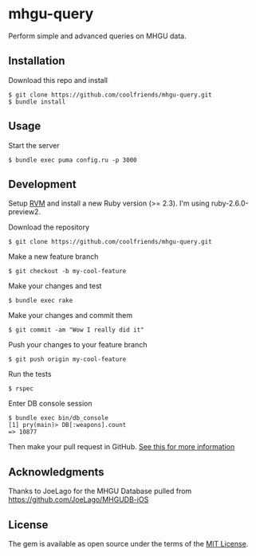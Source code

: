 # mhgu-query

Perform simple and advanced queries on MHGU data.

## Installation
Download this repo and install

    $ git clone https://github.com/coolfriends/mhgu-query.git
    $ bundle install

## Usage
Start the server

    $ bundle exec puma config.ru -p 3000

## Development
Setup [RVM](https://rvm.io/) and install a new Ruby version (>= 2.3).
I'm using ruby-2.6.0-preview2.

Download the repository

    $ git clone https://github.com/coolfriends/mhgu-query.git

Make a new feature branch

    $ git checkout -b my-cool-feature

Make your changes and test

    $ bundle exec rake

Make your changes and commit them

    $ git commit -am "Wow I really did it"

Push your changes to your feature branch

    $ git push origin my-cool-feature
    
Run the tests

    $ rspec
    
Enter DB console session

    $ bundle exec bin/db_console
    [1] pry(main)> DB[:weapons].count
    => 10877

Then make your pull request in GitHub.
[See this for more information](https://yangsu.github.io/pull-request-tutorial/)

## Acknowledgments
Thanks to JoeLago for the MHGU Database pulled from https://github.com/JoeLago/MHGUDB-iOS

## License

The gem is available as open source under the terms of the [MIT License](https://opensource.org/licenses/MIT).
